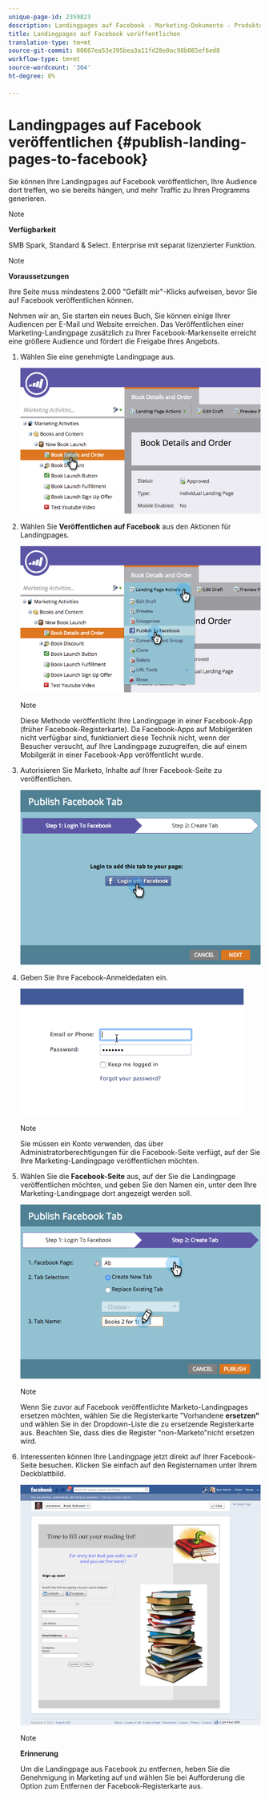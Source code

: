 ```yaml
---
unique-page-id: 2359823
description: Landingpages auf Facebook - Marketing-Dokumente - Produktdokumentation veröffentlichen
title: Landingpages auf Facebook veröffentlichen
translation-type: tm+mt
source-git-commit: 00887ea53e395bea3a11fd28e0ac98b085ef6ed8
workflow-type: tm+mt
source-wordcount: '304'
ht-degree: 0%

---
```



# Landingpages auf Facebook veröffentlichen {#publish-landing-pages-to-facebook}

Sie können Ihre Landingpages auf Facebook veröffentlichen, Ihre Audience dort treffen, wo sie bereits hängen, und mehr Traffic zu Ihren Programms generieren.

>[!NOTE]
>
>**Verfügbarkeit**
>
>SMB Spark, Standard &amp; Select. Enterprise mit separat lizenzierter Funktion.

>[!NOTE]
>
>**Voraussetzungen**
>
>Ihre Seite muss mindestens 2.000 &quot;Gefällt mir&quot;-Klicks aufweisen, bevor Sie auf Facebook veröffentlichen können.

Nehmen wir an, Sie starten ein neues Buch, Sie können einige Ihrer Audiencen per E-Mail und Website erreichen. Das Veröffentlichen einer Marketing-Landingpage zusätzlich zu Ihrer Facebook-Markenseite erreicht eine größere Audience und fördert die Freigabe Ihres Angebots.

1. Wählen Sie eine genehmigte Landingpage aus.

   ![](assets/image2015-4-22-16-3a53-3a46.png)

1. Wählen Sie **Veröffentlichen auf Facebook** aus den Aktionen für Landingpages.

   ![](assets/image2015-4-22-16-3a54-3a55.png)

   >[!NOTE]
   >
   >Diese Methode veröffentlicht Ihre Landingpage in einer Facebook-App (früher Facebook-Registerkarte). Da Facebook-Apps auf Mobilgeräten nicht verfügbar sind, funktioniert diese Technik nicht, wenn der Besucher versucht, auf Ihre Landingpage zuzugreifen, die auf einem Mobilgerät in einer Facebook-App veröffentlicht wurde.

1. Autorisieren Sie Marketo, Inhalte auf Ihrer Facebook-Seite zu veröffentlichen.

   ![](assets/image2015-4-22-18-3a27-3a14.png)

1. Geben Sie Ihre Facebook-Anmeldedaten ein.

   ![](assets/image2015-4-22-18-3a29-3a57.png)

   >[!NOTE]
   >
   >Sie müssen ein Konto verwenden, das über Administratorberechtigungen für die Facebook-Seite verfügt, auf der Sie Ihre Marketing-Landingpage veröffentlichen möchten.

1. Wählen Sie die **Facebook-Seite** aus, auf der Sie die Landingpage veröffentlichen möchten, und geben Sie den Namen ein, unter dem Ihre Marketing-Landingpage dort angezeigt werden soll.

   ![](assets/image2015-4-22-18-3a31-3a39.png)

   >[!NOTE]
   >
   >Wenn Sie zuvor auf Facebook veröffentlichte Marketo-Landingpages ersetzen möchten, wählen Sie die Registerkarte &quot;Vorhandene **ersetzen&quot;** und wählen Sie in der Dropdown-Liste die zu ersetzende Registerkarte aus. Beachten Sie, dass dies die Register &quot;non-Marketo&quot;nicht ersetzen wird.

1. Interessenten können Ihre Landingpage jetzt direkt auf Ihrer Facebook-Seite besuchen. Klicken Sie einfach auf den Registernamen unter Ihrem Deckblattbild.

   ![](assets/image2015-4-22-18-3a42-3a15.png)

   >[!NOTE]
   >
   >**Erinnerung**
   >
   >
   >Um die Landingpage aus Facebook zu entfernen, heben Sie die Genehmigung in Marketing auf und wählen Sie bei Aufforderung die Option zum Entfernen der Facebook-Registerkarte aus.

